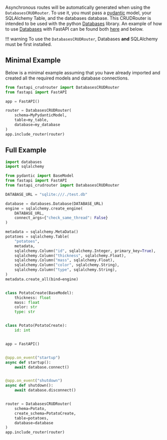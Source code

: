 Asynchronous routes will be automatically generated when using the `DatabasesCRUDRouter`. To use it, you must pass a 
[pydantic](https://pydantic-docs.helpmanual.io/) model, your SQLAlchemy Table, and the databases database. 
This CRUDRouter is intended to be used with the python [Databases](https://www.encode.io/databases/) library. An example
of how to use [Databases](https://www.encode.io/databases/) with FastAPI can be found both 
[here](https://fastapi.tiangolo.com/advanced/async-sql-databases/) and below.

!!! warning
    To use the `DatabasesCRUDRouter`, Databases **and** SQLAlchemy must be first installed.

## Minimal Example
Below is a minimal example assuming that you have already imported and created 
all the required models and database connections.

```python
from fastapi_crudrouter import DatabasesCRUDRouter
from fastapi import FastAPI

app = FastAPI()

router = DatabasesCRUDRouter(
    schema=MyPydanticModel, 
    table=my_table,
    database=my_database
)
app.include_router(router)
```

## Full Example

```python
import databases
import sqlalchemy

from pydantic import BaseModel
from fastapi import FastAPI
from fastapi_crudrouter import DatabasesCRUDRouter

DATABASE_URL = "sqlite:///./test.db"

database = databases.Database(DATABASE_URL)
engine = sqlalchemy.create_engine(
    DATABASE_URL,
    connect_args={"check_same_thread": False}
)

metadata = sqlalchemy.MetaData()
potatoes = sqlalchemy.Table(
    "potatoes",
    metadata,
    sqlalchemy.Column("id", sqlalchemy.Integer, primary_key=True),
    sqlalchemy.Column("thickness", sqlalchemy.Float),
    sqlalchemy.Column("mass", sqlalchemy.Float),
    sqlalchemy.Column("color", sqlalchemy.String),
    sqlalchemy.Column("type", sqlalchemy.String),
)
metadata.create_all(bind=engine)


class PotatoCreate(BaseModel):
    thickness: float
    mass: float
    color: str
    type: str


class Potato(PotatoCreate):
    id: int


app = FastAPI()


@app.on_event("startup")
async def startup():
    await database.connect()


@app.on_event("shutdown")
async def shutdown():
    await database.disconnect()


router = DatabasesCRUDRouter(
    schema=Potato,
    create_schema=PotatoCreate,
    table=potatoes,
    database=database
)
app.include_router(router)
```
